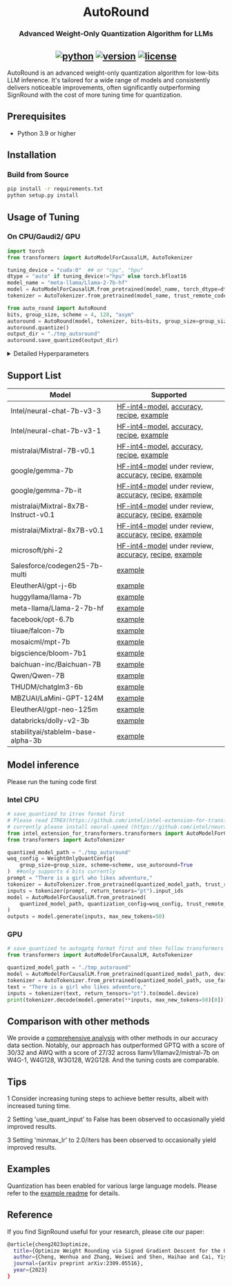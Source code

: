 <div align="center">

AutoRound
===========================
<h3> Advanced Weight-Only Quantization Algorithm for LLMs</h3>

[![python](https://img.shields.io/badge/python-3.8%2B-blue)](https://github.com/intel/auto-round)
[![version](https://img.shields.io/badge/release-0.1-green)](https://github.com/intel/auto-round)
[![license](https://img.shields.io/badge/license-Apache%202-blue)](https://github.com/intel/auto-round/blob/main/LICENSE)
---
<div align="left">

AutoRound is an advanced weight-only quantization algorithm for low-bits LLM inference. It's tailored for a wide range of models and consistently delivers noticeable improvements, often significantly outperforming SignRound with the cost of more tuning time for quantization.

## Prerequisites
- Python 3.9 or higher

## Installation
### Build from Source
```bash
pip install -r requirements.txt
python setup.py install
```
## Usage of Tuning

### On CPU/Gaudi2/ GPU

```python
import torch
from transformers import AutoModelForCausalLM, AutoTokenizer

tuning_device = "cuda:0"  ## or "cpu", "hpu"
dtype = "auto" if tuning_device!="hpu" else torch.bfloat16
model_name = "meta-llama/Llama-2-7b-hf"
model = AutoModelForCausalLM.from_pretrained(model_name, torch_dtype=dtype, trust_remote_code=True)
tokenizer = AutoTokenizer.from_pretrained(model_name, trust_remote_code=True)

from auto_round import AutoRound
bits, group_size, scheme = 4, 128, "asym"
autoround = AutoRound(model, tokenizer, bits=bits, group_size=group_size, scheme=scheme, device=tuning_device)
autoround.quantize()
output_dir = "./tmp_autoround"
autoround.save_quantized(output_dir) 
```

<details>
  <summary>Detailed Hyperparameters</summary>

- `model`: The PyTorch model to be quantized.
            
- `tokenizer`: An optional tokenizer for processing input data. If none is provided, a dataloader must be supplied.
  
- `bits (int)`: Number of bits for quantization (default is 4).
  
- `group_size (int)`: Size of the quantization group (default is 128).

- `scheme (str)`: The quantization scheme (sym/asym) to be used (default is "asym").
  
- `use_quant_input (bool)`: Whether to use the output of the previous quantized block as the input for the current block (default is True).
  
- `enable_minmax_tuning (bool)`: Whether to enable weight min-max tuning (default is True).
  
- `iters (int)`: Number of tuning iterations (default is 200).
  
- `lr (float)`: The learning rate for rounding value (default is None, it will be set to 1.0/iters automatically).
  
- `minmax_lr (float)`: The learning rate for min-max tuning (default is None, it will be set to lr automatically).
  
- `n_samples (int)`: Number of samples for tuning (default is 512).
  
- `seqlen (int)`: Data length of the sequence for tuning (default is 2048).
  
- `bs (int)`: Batch size for training (default is 8).
  
- `amp (bool)`: Whether to use automatic mixed precision (default is True).
  
- `n_blocks (int)`: Packing several blocks as one for tuning together (default is 1).
  
- `gradient_accumulate_steps (int)`: Number of gradient accumulation steps (default is 1).
  
- `low_gpu_mem_usage (bool)`: Whether to save GPU memory at the cost of a little tuning time (default is True).
  
- `dataset_name (str)`: The default dataset name for tuning (default is "NeelNanda/pile-10k").
  
- `dataset_split (str)`: The split of the dataset to be used for tuning (default is "train").
  
- `dataloader`: The dataloader for tuning data.
  
- `weight_config (dict)`: Configuration for weight quantization (default is an empty dictionary), mainly for mixed bits or mixed precision.
  
- `device`: The device to be used for tuning (default is "cuda:0").

- `scale_dtype (str)`: The data type of quantization scale to be used (default is "float32"), different kernels have different choices.

</details>


## Support List

| Model                                | Supported                                                                                                                                                                                                                                                          |
|--------------------------------------|--------------------------------------------------------------------------------------------------------------------------------------------------------------------------------------------------------------------------------------------------------------------|
| Intel/neural-chat-7b-v3-3            | [HF-int4-model](https://huggingface.co/Intel/neural-chat-7b-v3-3-int4-inc), [accuracy](./docs/neural-chat-7b-v3-3-acc.md), [recipe](./examples/language-modeling/scripts/neural-chat-7b-v3-3.sh), [example](./examples/language-modeling/)                         |
| Intel/neural-chat-7b-v3-1            | [HF-int4-model](https://huggingface.co/Intel/neural-chat-7b-v3-1-int4-inc), [accuracy](./docs/neural-chat-7b-v3-1-acc.md), [recipe](./examples/language-modeling/scripts/neural-chat-7b-v3-1.sh), [example](./examples/language-modeling/)                         |
| mistralai/Mistral-7B-v0.1            | [HF-int4-model](https://huggingface.co/Intel/Mistral-7B-v0.1-int4-inc), [accuracy](./docs/Mistral-7B-v0.1-acc.md), [recipe](./examples/language-modeling/scripts/Mistral-7B-v0.1.sh), [example](./examples/language-modeling/)                                     |
| google/gemma-7b                      | [HF-int4-model](https://huggingface.co/Intel/gemma-7b-int4-inc) under review, [accuracy](./docs/gemma-7b-acc.md), [recipe](./examples/language-modeling/scripts/gemma-7b.sh),  [example](./examples/language-modeling/)                                            |
| google/gemma-7b-it                   | [HF-int4-model](https://huggingface.co/Intel/gemma-7b-it-int4-inc) under review, [accuracy](./docs/gemma-7b-it-acc.md), [recipe](./examples/language-modeling/scripts/gemma-7b-it.sh), [example](./examples/language-modeling/)                                    |                                            |
  mistralai/Mixtral-8x7B-Instruct-v0.1 | [HF-int4-model](https://huggingface.co/Intel/Mistral-7B-v0.1-int4-inc) under review, [accuracy](./docs/Mixtral-8x7B-Instruct-v0.1-acc.md), [recipe](./examples/language-modeling/scripts/Mixtral-8x7B-Instruct-v0.1.sh),  [example](./examples/language-modeling/) |
| mistralai/Mixtral-8x7B-v0.1          | [HF-int4-model](https://huggingface.co/Intel/Mixtral-8x7B-v0.1-int4-inc) under review, [accuracy](./docs/Mixtral-8x7B-v0.1-acc.md), [recipe](./examples/language-modeling/scripts/Mixtral-8x7B-v0.1.sh), [example](./examples/language-modeling/)                  |
| microsoft/phi-2                      | [HF-int4-model](https://huggingface.co/Intel/phi-2-int4-inc) under review, [accuracy](./docs/phi-2-acc.md), [recipe](./examples/language-modeling/scripts/phi-2.sh), [example](./examples/language-modeling/)                                                      |
|  Salesforce/codegen25-7b-multi       | [example](./examples/code-generation)                                                                                                                                                                                                                              |
| EleutherAI/gpt-j-6b | [example](./examples/language-modeling/)                                                                                                                                                                                                                           |
| huggyllama/llama-7b | [example](./examples/language-modeling/)                                                                                                                                                                                                                           |
| meta-llama/Llama-2-7b-hf | [example](./examples/language-modeling/)                                                                                                                                                                                                                           |
| facebook/opt-6.7b | [example](./examples/language-modeling/)                                                                                                                                                                                                                           |
| tiiuae/falcon-7b | [example](./examples/language-modeling/)                                                                                                                                                                                                                           |
| mosaicml/mpt-7b | [example](./examples/language-modeling/)                                                                                                                                                                                                                           |
| bigscience/bloom-7b1 | [example](./examples/language-modeling/)                                                                                                                                                                                                                           |
| baichuan-inc/Baichuan-7B | [example](./examples/language-modeling/)                                                                                                                                                                                                                           |
| Qwen/Qwen-7B | [example](./examples/language-modeling/)                                                                                                                                                                                                                           |
| THUDM/chatglm3-6b | [example](./examples/language-modeling/)                                                                                                                                                                                                                           |
| MBZUAI/LaMini-GPT-124M | [example](./examples/language-modeling/)                                                                                                                                                                                                                           |
| EleutherAI/gpt-neo-125m | [example](./examples/language-modeling/)                                                                                                                                                                                                                           |
| databricks/dolly-v2-3b | [example](./examples/language-modeling/)                                                                                                                                                                                                                           |
| stabilityai/stablelm-base-alpha-3b | [example](./examples/language-modeling/)                                                                                                                                                                                                                           |


## Model inference
Please run the tuning code first



### Intel CPU
```python
# save_quantized to itrex format first
# Please read ITREX(https://github.com/intel/intel-extension-for-transformers/tree/main/intel_extension_for_transformers/llm/runtime/neural_speed) to understand the details
# currently please install neural-speed (https://github.com/intel/neural-speed) from source
from intel_extension_for_transformers.transformers import AutoModelForCausalLM, WeightOnlyQuantConfig
from transformers import AutoTokenizer

quantized_model_path = "./tmp_autoround"
woq_config = WeightOnlyQuantConfig(
    group_size=group_size, scheme=scheme, use_autoround=True
)  ##only supports 4 bits currently
prompt = "There is a girl who likes adventure,"
tokenizer = AutoTokenizer.from_pretrained(quantized_model_path, trust_remote_code=True)
inputs = tokenizer(prompt, return_tensors="pt").input_ids
model = AutoModelForCausalLM.from_pretrained(
    quantized_model_path, quantization_config=woq_config, trust_remote_code=True, device="cpu"
)
outputs = model.generate(inputs, max_new_tokens=50)
```
### GPU
```python
# save_quantized to autogptq format first and then follow transformers or auto-gptq to load the model and inference
from transformers import AutoModelForCausalLM, AutoTokenizer

quantized_model_path = "./tmp_autoround"
model = AutoModelForCausalLM.from_pretrained(quantized_model_path, device_map="auto", trust_remote_code=True)
tokenizer = AutoTokenizer.from_pretrained(quantized_model_path, use_fast=True)
text = "There is a girl who likes adventure,"
inputs = tokenizer(text, return_tensors="pt").to(model.device)
print(tokenizer.decode(model.generate(**inputs, max_new_tokens=50)[0]))
```



## Comparison with other methods

We provide a [comprehensive analysis](docs/acc.md) with other methods in our accuracy data section. Notably, our approach has outperformed GPTQ with a score of 30/32 and AWQ with a score of 27/32 across llamv1/llamav2/mistral-7b on W4G-1, W4G128, W3G128, W2G128.  And the tuning costs are comparable.

## Tips
1 Consider increasing tuning steps to achieve better results, albeit with increased tuning time. 

2 Setting 'use_quant_input' to False has been observed to occasionally yield improved results.

3 Setting 'minmax_lr' to 2.0/iters has been observed to occasionally yield improved results.

  
## Examples
Quantization has been enabled for various large language models. Please refer to the [example readme](examples/README.md) for details.


## Reference
If you find SignRound useful for your research, please cite our paper:
```bash
@article{cheng2023optimize,
  title={Optimize Weight Rounding via Signed Gradient Descent for the Quantization of LLMs},
  author={Cheng, Wenhua and Zhang, Weiwei and Shen, Haihao and Cai, Yiyang and He, Xin and Lv, Kaokao},
  journal={arXiv preprint arXiv:2309.05516},
  year={2023}
}
```
